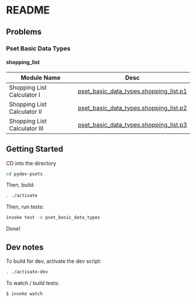 # README

## Problems


### Pset Basic Data Types

#### shopping_list

| Module Name        | Desc           |
| -------------  |:-------------: |
| Shopping List Calculator I | [pset_basic_data_types.shopping_list.p1](pset_basic_data_types/shopping_list/p1.py) | 
| Shopping List Calculator II | [pset_basic_data_types.shopping_list.p2](pset_basic_data_types/shopping_list/p2.py) | 
| Shopping List Calculator III | [pset_basic_data_types.shopping_list.p3](pset_basic_data_types/shopping_list/p3.py) | 

## Getting Started

CD into the directory

```bash
cd pydev-psets
```

Then, build:

```bash
. ./activate
```

Then, run tests:

```bash
invoke test -m pset_basic_data_types
```


Done!

## Dev notes

To build for dev, activate the dev script:

```bash
. ./activate-dev
```

To watch / build tests:

```bash
$ invoke watch
```
